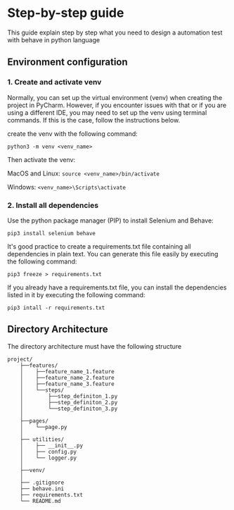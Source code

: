 # Step-by-step guide

This guide explain step by step what you need
to design a automation test with behave in python language


## Environment configuration
### 1. Create and activate venv
Normally, you can set up the virtual environment (venv) when creating the project
in PyCharm. However, if you encounter issues with that or if you are using a different IDE,
you may need to set up the venv using terminal commands.
If this is the case, follow the instructions below.

create the venv with the following command:

`python3 -m venv <venv_name>`

Then activate the venv:

MacOS and Linux:
`source <venv_name>/bin/activate`

Windows:
`<venv_name>\Scripts\activate`

### 2. Install all dependencies
Use the python package manager (PIP) to install Selenium and Behave:

`pip3 install selenium behave`

It's good practice to create a requirements.txt file containing all dependencies in plain text.
You can generate this file easily by executing the following command:

`pip3 freeze > requirements.txt`

If you already have a requirements.txt file, you can install the
dependencies listed in it by executing the following command:

`pip3 intall -r requirements.txt`

## Directory Architecture
The directory architecture must have the following structure 

    project/ 
        ├──features/  
        │    ├──feature_name_1.feature
        │    ├──feature_name_2.feature
        │    ├──feature_name_3.feature
        │    └──steps/ 
        │        ├──step_definiton_1.py
        │        ├──step_definiton_2.py
        │        └──step_definiton_3.py
        │
        ├──pages/ 
        │    └──page.py
        │
        ├── utilities/ 
        │    ├── __init__.py
        │    ├── config.py
        │    └── logger.py
        │
        ├──venv/
        │
        ├── .gitignore
        ├── behave.ini
        ├── requirements.txt
        └── README.md

        


